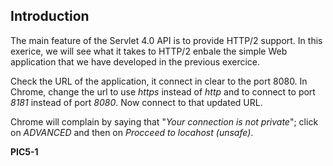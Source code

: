 ## Introduction

The main feature of the Servlet 4.0 API is to provide HTTP/2 support. In this exerice, we will see what it takes to HTTP/2 enbale the simple Web application that we have developed in the previous exercice.

Check the URL of the application, it connect in clear to the port 8080. In Chrome, change the url to use *https* instead of *http* and to connect to port *8181* instead of port *8080*. Now connect to that updated URL.

Chrome will complain by saying that "*Your connection is not private*"; click on *ADVANCED* and then on *Procceed to locahost (unsafe)*.

**PIC5-1**
